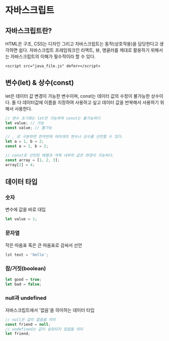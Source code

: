 # 자바스크립트

## 자바스크립트란?

HTML은 구조, CSS는 디자인 그리고 자바스크립트는 동작(상호작용)을 담당한다고 생각하면 쉽다. 자바스크립트 프레임워크인 리액트, 뷰, 앵귤러를 제대로 활용하기 위해서는 자바스크립트의 이해가 필수적이라 할 수 있다.

```
<script src="java_file.js" defer></script>
```

## 변수(let) & 상수(const)

let은 데이터 값 변경이 가능한 변수이며, const는 데이터 값의 수정이 불가능한 상수이다. 둘 다 데이터값에 이름을 지정하여 사용하고 싶고 데이터 값을 반복해서 사용하기 위해서 사용한다.

```javascript
// 변수 초기화는 let만 가능하며 const는 불가능하다
let value; // 가능
const value; // 불가능

// , 로 구분하면 한꺼번에 여러개의 변수나 상수를 선언할 수 있다.
let a = 1, b = 2;
const a = 1, b = 2;

// const로 선언된 배열과 객체 내부의 값은 변경이 가능하다.
const array = [1, 2, 3];
array[2] = 4;
```

## 데이터 타입
### 숫자
변수에 값을 바로 대입
```javascript
let value = 1;
```
### 문자열
작은 따옴표 혹은 큰 따옴표로 감싸서 선언
```javascript
lst text = 'hello';
```
### 참/거짓(boolean)
```javascript
let good = true;
let bad = false;
```
### null과 undefined
자바스크립트에서 '없음'을 의미하는 데이터 타입
```javascript
// null은 값이 없음을 의미
const friend = null;
// undefined는 값이 설정되지 않음을 의미
let friend;
``` 
